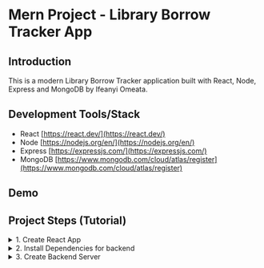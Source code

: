 # Mern Project - Library Borrow Tracker App

## Introduction

This is a modern Library Borrow Tracker application built with React, Node, Express and MongoDB by Ifeanyi Omeata.

## Development Tools/Stack

- React [https://react.dev/](https://react.dev/)
- Node [https://nodejs.org/en/](https://nodejs.org/en/)
- Express [https://expressjs.com/](https://expressjs.com/)
- MongoDB [https://www.mongodb.com/cloud/atlas/register](https://www.mongodb.com/cloud/atlas/register)

## Demo

## Project Steps (Tutorial)

<details>
<summary>1. Create React App</summary>

### [https://github.com/omeatai/mern-library-tracker/commit/b450864d806dd7394e99b0068e7fa13dc7801c6e](https://github.com/omeatai/mern-library-tracker/commit/b450864d806dd7394e99b0068e7fa13dc7801c6e)

# Create React App

```x
yarn create react-app .
```

<img width="1101" alt="image" src="https://github.com/omeatai/mern-project-library-tracker/assets/32337103/9d3685f6-d603-4151-8fb8-ab0bdf70dbb5">

# #End</details>

<details>
<summary>2. Install Dependencies for backend </summary>

# Install Dependencies for backend

# Create Backend Folder

```x
mkdir backend
cd backend
```

# Intialise npm

```x
npm init -y
```

# Install Dependencies for backend (Express, Mongoose, Cross-Origin-Resource-Sharing and DotENV)

```x
npm install express mongoose cors dotenv
yarn add express mongoose cors dotenv
```

# Install Nodemon

```x
sudo npm install -g nodemon
```

<img width="1101" alt="image" src="https://github.com/omeatai/mern-project-library-tracker/assets/32337103/bc7e1c78-d24d-45fe-ac5c-129414028c6c">
<img width="1101" alt="image" src="https://github.com/omeatai/mern-project-library-tracker/assets/32337103/a5cf7b43-8f8a-41d6-8ec6-4b83224c6c6f">

# #End</details>

<details>
<summary>3. Create Backend Server </summary>

# Create Backend Server


# #End</details>















